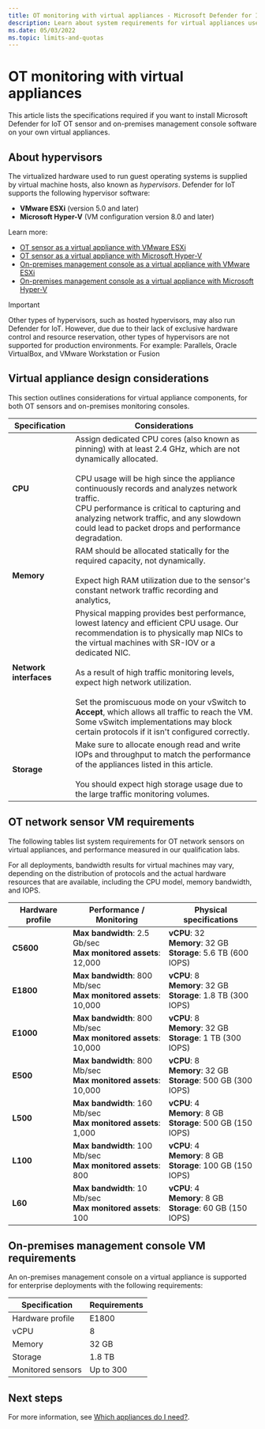 ```yaml
---
title: OT monitoring with virtual appliances - Microsoft Defender for IoT
description: Learn about system requirements for virtual appliances used for the Microsoft Defender for IoT OT sensors and on-premises management console.
ms.date: 05/03/2022
ms.topic: limits-and-quotas
---
```


# OT monitoring with virtual appliances

This article lists the specifications required if you want to install Microsoft Defender for IoT OT sensor and on-premises management console software on your own virtual appliances.

## About hypervisors

The virtualized hardware used to run guest operating systems is supplied by virtual machine hosts, also known as *hypervisors*. Defender for IoT supports the following hypervisor software:

- **VMware ESXi** (version 5.0 and later)
- **Microsoft Hyper-V** (VM configuration version 8.0 and later)

Learn more:

- [OT sensor as a virtual appliance with VMware ESXi](appliance-catalog/virtual-sensor-vmware.md)
- [OT sensor as a virtual appliance with Microsoft Hyper-V](appliance-catalog/virtual-sensor-hyper-v.md)
- [On-premises management console as a virtual appliance with VMware ESXi](appliance-catalog/virtual-management-vmware.md)
- [On-premises management console as a virtual appliance with Microsoft Hyper-V](appliance-catalog/virtual-management-hyper-v.md)

> [!IMPORTANT]
> Other types of hypervisors, such as hosted hypervisors, may also run Defender for IoT. However, due due to their lack of exclusive hardware control and resource reservation, other types of hypervisors are not supported for production environments. For example: Parallels, Oracle VirtualBox, and VMware Workstation or Fusion
>

## Virtual appliance design considerations

This section outlines considerations for virtual appliance components, for both OT sensors and on-premises monitoring consoles.

|Specification  |Considerations  |
|---------|---------|
|**CPU**     |   Assign dedicated CPU cores (also known as pinning) with at least 2.4 GHz, which are not dynamically allocated. <br><br>CPU usage will be high since the appliance continuously records and analyzes network traffic.<br> CPU performance is critical to capturing and analyzing network traffic, and any slowdown could lead to packet drops and performance degradation.   |
|**Memory**     | RAM should be allocated statically for the required capacity, not dynamically. <br><br>Expect high RAM utilization due to the sensor's constant network traffic recording and analytics,        |
|**Network interfaces**     |  Physical mapping provides best performance, lowest latency and efficient CPU usage. Our recommendation is to physically map NICs to the virtual machines with SR-IOV or a dedicated NIC. <br><br>  As a result of high traffic monitoring levels, expect high network utilization. <br><br> Set the promiscuous mode on your vSwitch to **Accept**, which allows all traffic to reach the VM. Some vSwitch implementations may block certain protocols if it isn't configured correctly.|
|**Storage**     | Make sure to allocate enough read and write IOPs and throughput to match the performance of the appliances listed in this article. <br><br>You should expect high storage usage due to the large traffic monitoring volumes.      |


## OT network sensor VM requirements

The following tables list system requirements for OT network sensors on virtual appliances, and performance measured in our qualification labs.

For all deployments, bandwidth results for virtual machines may vary, depending on the distribution of protocols and the actual hardware resources that are available, including the CPU model, memory bandwidth, and IOPS.

|Hardware profile  |Performance / Monitoring  |Physical specifications  |
|---------|---------|---------|
|**C5600**     |   **Max bandwidth**: 2.5 Gb/sec <br>**Max monitored assets**: 12,000      | **vCPU**: 32 <br>**Memory**: 32 GB <br>**Storage**: 5.6 TB (600 IOPS)        |
|**E1800**     |    **Max bandwidth**: 800 Mb/sec <br>**Max monitored assets**: 10,000      | **vCPU**: 8 <br>**Memory**: 32 GB <br>**Storage**: 1.8 TB (300 IOPS)        |
|**E1000**     |    **Max bandwidth**: 800 Mb/sec <br>**Max monitored assets**: 10,000      | **vCPU**: 8 <br>**Memory**: 32 GB <br>**Storage**: 1 TB (300 IOPS)        |
|**E500**     |    **Max bandwidth**: 800 Mb/sec <br>**Max monitored assets**: 10,000      | **vCPU**: 8 <br>**Memory**: 32 GB <br>**Storage**: 500 GB (300 IOPS)        |
|**L500**     |   **Max bandwidth**: 160 Mb/sec <br>**Max monitored assets**: 1,000      | **vCPU**: 4 <br>**Memory**: 8 GB <br>**Storage**: 500 GB (150 IOPS)        |
|**L100**     |    **Max bandwidth**: 100 Mb/sec <br>**Max monitored assets**: 800      | **vCPU**: 4 <br>**Memory**: 8 GB <br>**Storage**: 100 GB (150 IOPS)        |
|**L60**     |     **Max bandwidth**: 10 Mb/sec <br>**Max monitored assets**: 100      | **vCPU**: 4 <br>**Memory**: 8 GB <br>**Storage**: 60 GB (150 IOPS)        |


## On-premises management console VM requirements

An on-premises management console on a virtual appliance is supported for enterprise deployments with the following requirements:

| Specification               | Requirements |
| ------------------ | ---------- |
| Hardware profile               | E1800          |
| vCPU               | 8          |
| Memory             | 32 GB       |
| Storage            | 1.8 TB      |
| Monitored sensors | Up to 300  |

## Next steps

For more information, see [Which appliances do I need?](ot-appliance-sizing.md).
